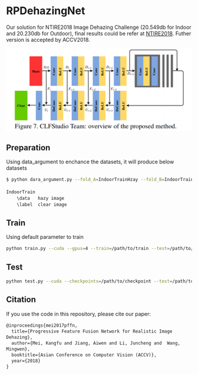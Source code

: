 # RPDehazingNet
Our solution for NTIRE2018 Image Dehazing Challenge (20.549db for Indoor and 20.230db for Outdoor), final results could be refer at [NTIRE2018](http://www.kfm.cat/pdf/ntire-2018-dehazing-challenge-report.pdf). Futher version is accepted by ACCV2018.

![](docs/overview.png)

## Preparation
Using data_argument to enchance the datasets, it will produce below datasets
```bash
$ python dara_argument.py --fold_A=IndoorTrainHzay --fold_B=IndoorTrainGT --fold_AB=IndoorTrain 

IndoorTrain
    \data   hazy image
    \label  clear image
```

## Train
Using default parameter to train
```bash
python train.py --cuda --gpus=4 --train=/path/to/train --test=/path/to/test --lr=0.0001 --step=1000
```

## Test
```bash
python test.py --cuda --checkpoints=/path/to/checkpoint --test=/path/to/testimages
```

## Citation
If you use the code in this repository, please cite our paper:

```
@inproceedings{mei2017pffn,
  title={Progressive Feature Fusion Network for Realistic Image Dehazing},
  author={Mei, Kangfu and Jiang, Aiwen and Li, Juncheng and  Wang, Mingwen},
  booktitle={Asian Conference on Computer Vision (ACCV)},
  year={2018}
}
```
